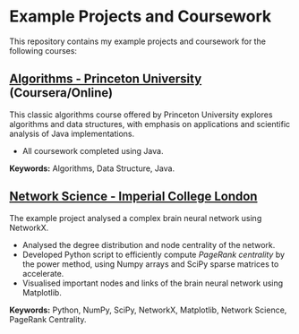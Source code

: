 # Example Projects and Coursework
This repository contains my example projects and coursework for the following courses:


## [Algorithms - Princeton University](https://github.com/liyiyan128/example-projects-cw/tree/main/algs4) (Coursera/Online)
This classic algorithms course offered by Princeton University explores algorithms and data structures,
with emphasis on applications and scientific analysis of Java implementations.
- All coursework completed using Java.

**Keywords:** Algorithms, Data Structure, Java.


## [Network Science - Imperial College London](https://github.com/liyiyan128/example-projects-cw/tree/main/NetworkScience)
The example project analysed a complex brain neural network using NetworkX.
- Analysed the degree distribution and node centrality of the network.
- Developed Python script to efficiently compute *PageRank centrality* by the power method,
  using Numpy arrays and SciPy sparse matrices to accelerate.
- Visualised important nodes and links of the brain neural network using Matplotlib.

**Keywords:** Python, NumPy, SciPy, NetworkX, Matplotlib, Network Science, PageRank Centrality.